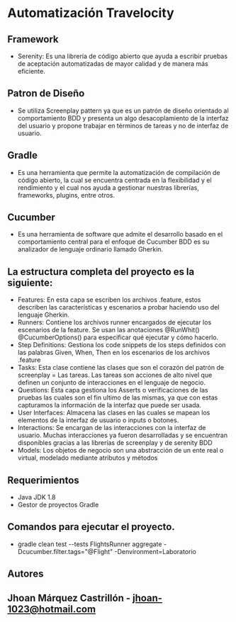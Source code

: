  
# Automatización Travelocity

## Framework

* Serenity: Es una librería de código abierto que ayuda a escribir pruebas de aceptación automatizadas de mayor calidad y de manera más eficiente. 

## Patron de Diseño

* Se utiliza Screenplay pattern ya que es un patrón de diseño orientado al comportamiento BDD y presenta un algo desacoplamiento de la interfaz del usuario y propone trabajar en términos de tareas y no de interfaz de usuario.


## Gradle

* Es una herramienta que permite la automatización de compilación de código abierto, la cual se encuentra centrada en la flexibilidad y el rendimiento y el cual nos ayuda a       gestionar nuestras librerías, frameworks, plugins, entre otros.


## Cucumber

* Es una herramienta de software que admite el desarrollo basado en el comportamiento central para el enfoque de Cucumber BDD es su analizador de lenguaje ordinario llamado       Gherkin.


## La estructura completa del proyecto es la siguiente:

* Features: En esta capa se escriben los archivos .feature, estos describen las características y escenarios a probar haciendo uso del lenguaje Gherkin.
* Runners: Contiene los archivos runner encargados de ejecutar los escenarios de la feature. Se usan las anotaciones @RunWhit() @CucumberOptions() para especificar qué ejecutar   y cómo hacerlo.
* Step Definitions: Gestiona los code snippets de los steps definidos con las palabras Given, When, Then en los escenarios de los archivos .feature
* Tasks: Esta clase contiene las clases que son el corazón del patrón de screenplay = Las tareas. Las tareas son acciones de alto nivel que definen un conjunto de interacciones   en el lenguaje de negocio.
* Questions: Esta capa gestiona los Asserts o verificaciones de las pruebas las cuales son el fin ultimo de las mismas, ya que con estas capturamos la información de la interfaz   que puede ser usada. 
* User Interfaces: Almacena las clases en las cuales se mapean los elementos de la interfaz de usuario o inputs o botones.
* Interactions: Se encargan de las interacciones con la interfaz de usuario. Muchas interacciones ya fueron desarrolladas y se encuentran disponibles gracias a las librerías de   screenplay y de serenity BDD
* Models: Los objetos de negocio son una abstracción de un ente real o virtual, modelado mediante atributos y métodos


## Requerimientos

* Java JDK 1.8 
* Gestor de proyectos Gradle 

 
## Comandos para ejecutar el proyecto.

* gradle clean test --tests FlightsRunner aggregate -Dcucumber.filter.tags="@Flight" -Denvironment=Laboratorio


## Autores

## Jhoan Márquez Castrillón - jhoan-1023@hotmail.com 
